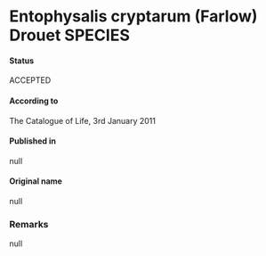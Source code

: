 # Entophysalis cryptarum (Farlow) Drouet SPECIES

#### Status
ACCEPTED

#### According to
The Catalogue of Life, 3rd January 2011

#### Published in
null

#### Original name
null

### Remarks
null